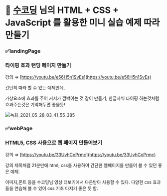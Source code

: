 # 🔷 [수코딩](https://www.youtube.com/channel/UCzA62wwyiLnVnqFP4VEUOZg) 님의 HTML + CSS + JavaScript 를 활용한 미니 실습 예제 따라 만들기


### ✅landingPage

### 타이핑 효과 랜딩 페이지 만들기

강의 ⇒ [https://youtu.be/e56H5n1SvEs](https://youtu.be/e56H5n1SvEs)

간단히 따라 할 수 있는 예제인데,

가상요소에 효과를 주어 커서가 깜박이는 것 같이 만들기, 한글자씩 타이핑 하는것처럼 효과주는것은 기억해두면 좋을듯!

![녹화_2021_05_28_03_41_55_385](https://user-images.githubusercontent.com/62537867/119887245-dc675780-bf6e-11eb-92b2-e77b24e619c1.gif)

### ✅webPage

### HTML5, CSS 사용으로 웹 페이지 만들어보기

강의 ⇒ [https://youtu.be/33UvhCoPrmc](https://youtu.be/33UvhCoPrmc)

강의 제목처럼 21분만에 html, css를 사용하여 간단한 웹페이지를 만들어 볼 수 있던 좋은 예제.

이미지,폰트 등을 수코딩님 영상 더보기에서 다운받아 사용할 수 있다.
다양한 css 효과들을 연습해 볼 수 있어 css 기초 다지기 좋은 듯 함.

